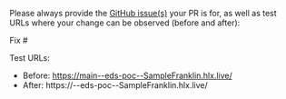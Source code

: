 Please always provide the [GitHub issue(s)](../issues) your PR is for, as well as test URLs where your change can be observed (before and after):

Fix #<gh-issue-id>

Test URLs:
- Before: https://main--eds-poc--SampleFranklin.hlx.live/
- After: https://<branch>--eds-poc--SampleFranklin.hlx.live/
